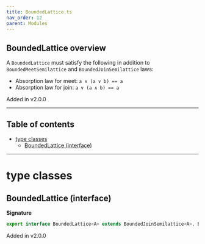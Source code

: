 ```yaml
---
title: BoundedLattice.ts
nav_order: 12
parent: Modules
---
```


## BoundedLattice overview

A `BoundedLattice` must satisfy the following in addition to `BoundedMeetSemilattice` and `BoundedJoinSemilattice` laws:

- Absorption law for meet: `a ∧ (a ∨ b) == a`
- Absorption law for join: `a ∨ (a ∧ b) == a`

Added in v2.0.0

---

<h2 class="text-delta">Table of contents</h2>

- [type classes](#type-classes)
  - [BoundedLattice (interface)](#boundedlattice-interface)

---

# type classes

## BoundedLattice (interface)

**Signature**

```ts
export interface BoundedLattice<A> extends BoundedJoinSemilattice<A>, BoundedMeetSemilattice<A> {}
```

Added in v2.0.0
